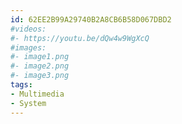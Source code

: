 ```yaml
---
id: 62EE2B99A29740B2A8CB6B58D067DBD2
#videos:
#- https://youtu.be/dQw4w9WgXcQ
#images:
#- image1.png
#- image2.png
#- image3.png
tags:
- Multimedia
- System
---
```

